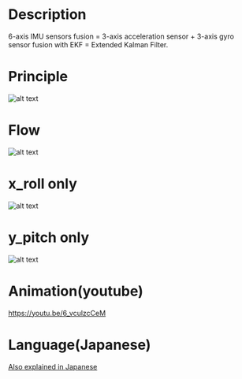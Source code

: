 # Description
6-axis IMU sensors fusion = 3-axis acceleration sensor + 3-axis gyro sensor fusion with EKF = Extended Kalman Filter.

# Principle
![alt text](https://github.com/soarbear/imu_ekf/blob/master/ekf_principle.jpg)

# Flow
![alt text](https://github.com/soarbear/imu_ekf/blob/master/Extended_Kalman_Filter_Flowchart.jpg)

# x_roll only

![alt text](https://github.com/soarbear/imu_ekf/blob/master/imu_by_ekf_x_roll.gif)

# y_pitch only
![alt text](https://github.com/soarbear/imu_ekf/blob/master/imu_by_ekf_y_pitch.gif)

# Animation(youtube)
https://youtu.be/6_vculzcCeM

# Language(Japanese)
<a href="https://memo.soarcloud.com/6%e8%bb%b8imu%ef%bd%9e%e6%8b%a1%e5%bc%b5%e3%82%ab%e3%83%ab%e3%83%9e%e3%83%b3%e3%83%95%e3%82%a3%e3%83%ab%e3%82%bf/">Also explained in Japanese</a>
